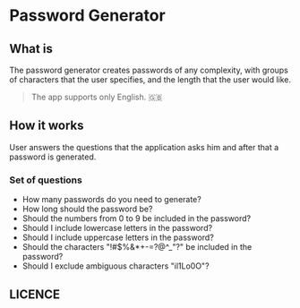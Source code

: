 # Password Generator

## What is
The password generator creates passwords of any complexity, with groups of characters that the user specifies, and the length that the user would like.
> The app supports only English. 🇬🇧

## How it works
User answers the questions that the application asks him and after that a password is generated.

### Set of questions
* How many passwords do you need to generate? 
* How long should the password be? 
* Should the numbers from 0 to 9 be included in the password?
* Should I include lowercase letters in the password? 
* Should I include uppercase letters in the password? 
* Should the characters "!#$%&*+-=?@^_"?" be included in the password? 
* Should I exclude ambiguous characters "il1Lo0O"? 

## LICENCE

